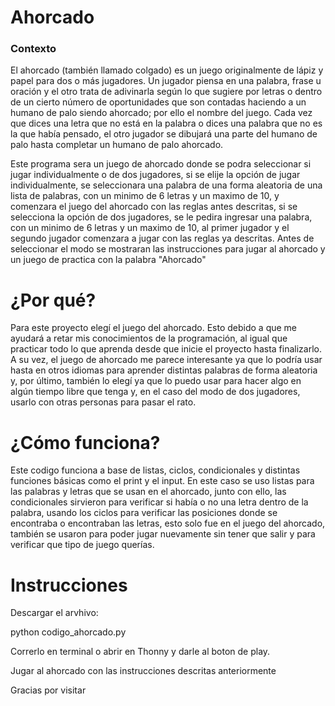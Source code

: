 # Ahorcado
### Contexto
El ahorcado (también llamado colgado) es un juego originalmente de lápiz y papel para dos o más jugadores. Un jugador piensa en una palabra, frase u oración y el otro trata de adivinarla según lo que sugiere por letras o dentro de un cierto número de oportunidades que son contadas haciendo a un humano de palo siendo ahorcado; por ello el nombre del juego. Cada vez que dices una letra que no está en la palabra o dices una palabra que no es la que había pensado, el otro jugador se dibujará una parte del humano de palo hasta completar un humano de palo ahorcado.

Este programa sera un juego de ahorcado donde se podra seleccionar si jugar individualmente o de dos jugadores, si se elije la opción de jugar individualmente, se seleccionara una palabra de una forma aleatoria de una lista de palabras, con un minimo de 6 letras y un maximo de 10, y comenzara el juego del ahorcado con las reglas antes descritas, si se selecciona la opción de dos jugadores, se le pedira ingresar una palabra, con un minimo de 6 letras y un maximo de 10, al primer jugador y el segundo jugador comenzara a jugar con las reglas ya descritas. Antes de seleccionar el modo se mostraran las instrucciones para jugar al ahorcado y un juego de practica con la palabra "Ahorcado"

# ¿Por qué?
Para este proyecto elegí el juego del ahorcado. Esto debido a que me ayudará a retar mis conocimientos de la programación, al igual que practicar todo lo que aprenda desde que inicie el proyecto hasta finalizarlo. A su vez, el juego de ahorcado me parece interesante ya que lo podría usar hasta en otros idiomas para aprender distintas palabras de forma aleatoria y, por último, también lo elegí ya que lo puedo usar para hacer algo en algún tiempo libre que tenga y, en el caso del modo de dos jugadores, usarlo con otras personas para pasar el rato.

# ¿Cómo funciona?
Este codigo funciona a base de listas, ciclos, condicionales y distintas funciones básicas como el print y el input. En este caso se uso listas para las palabras y letras que se usan en el ahorcado, junto con ello, las condicionales sirvieron para verificar si había o no una letra dentro de la palabra, usando los ciclos para verificar las posiciones donde se encontraba o encontraban las letras, esto solo fue en el juego del ahorcado, también se usaron para poder jugar nuevamente sin tener que salir y para verificar que tipo de juego querías.
# Instrucciones
Descargar el arvhivo:

python codigo_ahorcado.py

Correrlo en terminal o abrir en Thonny y darle al boton de play.

Jugar al ahorcado con las instrucciones descritas anteriormente

Gracias por visitar
